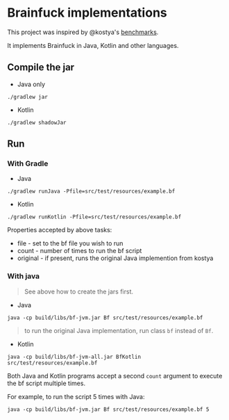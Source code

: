 # Brainfuck implementations

This project was inspired by @kostya's [benchmarks](https://github.com/kostya/benchmarks).

It implements Brainfuck in Java, Kotlin and other languages.

## Compile the jar

* Java only

```
./gradlew jar 
```

* Kotlin

```
./gradlew shadowJar
```

## Run

### With Gradle

* Java

```
./gradlew runJava -Pfile=src/test/resources/example.bf
```

* Kotlin

```
./gradlew runKotlin -Pfile=src/test/resources/example.bf
```

Properties accepted by above tasks:

* file - set to the bf file you wish to run
* count - number of times to run the bf script
* original - if present, runs the original Java implemention from kostya

### With java

> See above how to create the jars first.

* Java

```
java -cp build/libs/bf-jvm.jar Bf src/test/resources/example.bf
```

> to run the original Java implementation, run class `bf` instead of `Bf`.

* Kotlin

```
java -cp build/libs/bf-jvm-all.jar BfKotlin src/test/resources/example.bf
```

Both Java and Kotlin programs accept a second `count` argument to execute the
bf script multiple times.

For example, to run the script 5 times with Java:

```
java -cp build/libs/bf-jvm.jar Bf src/test/resources/example.bf 5
```


